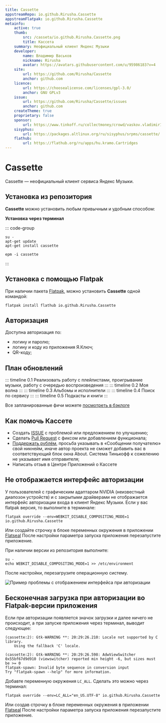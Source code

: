 ```yaml
---
title: Cassette
appstreamRepo: io.github.Rirusha.Cassette
appstreamFlatpak: io.github.Rirusha.Cassette
metainfo:
    active: true
    thumb:
        src: /casseta/io.github.Rirusha.Cassette.png
        title: Кассета
    summary: Неофициальный клиент Яндекс Музыки
    developer: 
        name: Владимир Васьков
        nickname: Rirusha
        avatar: https://avatars.githubusercontent.com/u/95986183?v=4
    site:
        url: https://github.com/Rirusha/Cassette
        anchor: github.com
    licence:
        url: https://choosealicense.com/licenses/gpl-3.0/
        anchor: GNU GPLv3
    issue: 
        url: https://github.com/Rirusha/Cassette/issues
        anchor: github.com
    createTheme: true
    proprietary: false
    sponsor: 
        url: https://www.tinkoff.ru/collectmoney/crowd/vaskov.vladimir19/Uhi7d15460/
    sisyphus:
        url: https://packages.altlinux.org/ru/sisyphus/srpms/cassette/
    flathub:
        url: https://flathub.org/ru/apps/hu.kramo.Cartridges
---
```


# Cassette

Cassette — неофициальный клиент сервиса Яндекс Музыки.

## Установка из репозитория

**Cassette** можно установить любым привычным и удобным способом:

<!--@include: ./parts/install/software-repo.md-->

**Установка через терминал**

::: code-group

```shell[apt-get]
su -
apt-get update
apt-get install сassette
```
```shell[epm]
epm -i сassette
```

:::

## Установка c помощью Flatpak

При наличии пакета [Flatpak](/flatpak), можно установить **Cassette** одной командой:

```shell
flatpak install flathub io.github.Rirusha.Cassette
```

<!--@include: ./parts/install/software-flatpak.md-->

## Авторизация

Доступна авторизация по:

- логину и паролю;
- логину и коду из приложения Я.Ключ;
- QR-коду;

## План обновлений

::: timeline 0.1
Реализовать работу с плейлистами, проигрывание музыки, работу с очередью воспроизведения
:::
::: timeline 0.2
Моя волна
:::
::: timeline 0.3
Альбомы и исполнители
:::
::: timeline 0.4
Поиск по сервису
:::
::: timeline 0.5
Подкасты и книги
:::

Все запланированные фичи можете [посмотреть в бэклоге](https://github.com/users/Rirusha/projects/2)

## Как помочь Кассете

- Создать [ISSUE](https://github.com/Rirusha/Cassette/issues) с проблемой или предложением по улучшению;
- Сделать [Pull Request](https://github.com/Rirusha/Cassette/pulls) с фиксом или добавлением функционала;
- [Поддержать рублём](https://www.tinkoff.ru/collectmoney/crowd/vaskov.vladimir19/Uhi7d15460), просьба указывать в «Сообщении получателю» свой никнейм, иначе автор проекта не сможет добавить вас в соответствующий блок окна About. Система Тинькофф к сожелению не указывает имя отправителя;
- Написать отзыв в Центре Приложений о Кассете

## Не отображается интерфейс авторизации

У пользователей с графическим адаптаром NVIDIA (неизвестный диапозон устройств) и c закрытыми драйверами не отображается интерфейс авторизации входа в клиент Яндекс Музыки.
Если у вас flatpak версия, то выполните в терминале:

```shell
flatpak override --env=WEBKIT_DISABLE_COMPOSITING_MODE=1 io.github.Rirusha.Cassette
```

Или создайте строчку в блоке переменных окружения в приложении [Flatseal](/flatseal)
После настройки параметра запуска приложения перезапустите приложение.

При наличии версии из репозитория выполните:

```shell
su -
echo WEBKIT_DISABLE_COMPOSITING_MODE=1 >> /etc/environment
```

 После настройки, перезагрузите операционную систему.

 ![Пример проблемы с отображением интерфейса при авторизации](/casseta/casseta-1.png)

 ## Бесконечная загрузка при авторизации во Flatpak-версии приложения

Если при авторизации появляется значок загрузки и далее ничего не происходит, а при запуске приложения через терминал, выводит следующее:

```shell
(cassette:2): Gtk-WARNING **: 20:29:26.210: Locale not supported by C library.
	Using the fallback 'C' locale.

(cassette:2): Gtk-WARNING **: 20:29:26.598: AdwViewSwitcher 0x55bf67d9d910 (viewswitcher) reported min height -6, but sizes must be >= 0
flatpak-spawn: Invalid byte sequence in conversion input
Try "flatpak-spawn --help" for more information.
```

Добавте переменную окружения `LC_ALL`. Сделать это можно через терминал:

```shell
flatpak override --env=LC_ALL="en_US.UTF-8" io.github.Rirusha.Cassette
```

Или создав строчку в блоке переменных окружения в приложении [Flatseal](/flatseal)
После настройки параметра запуска приложения перезапустите приложение.
